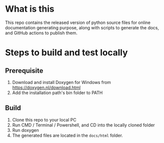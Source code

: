 # What is this

This repo contains the released version of python source files for online documentation generating purpose, along with scripts to generate the docs, and GitHub actions to publish them.


# Steps to build and test locally

## Prerequisite
1. Download and install Doxygen for Windows from https://doxygen.nl/download.html
1. Add the installation path's bin folder to PATH

## Build
1. Clone this repo to your local PC
1. Run CMD / Terminal / Powershell, and CD into the locally cloned folder
1. Run doxygen
1. The generated files are located in the `docs/html` folder.
